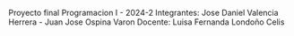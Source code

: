 Proyecto final Programacion I - 2024-2 
Integrantes: Jose Daniel Valencia Herrera - Juan Jose Ospina Varon
Docente: Luisa Fernanda Londoño Celis
